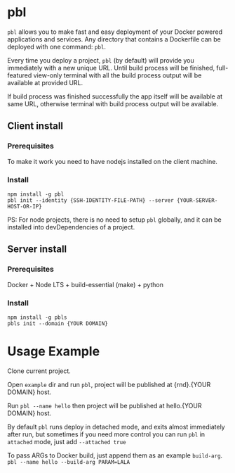 # pbl

`pbl` allows you to make fast and easy deployment of your Docker powered applications and services. Any directory that contains a Dockerfile can be deployed with one command: `pbl`.

Every time you deploy a project, `pbl` (by default) will provide you immediately with a new unique URL. Until build process will be finished,
full-featured view-only terminal with all the build process output will be available at provided URL.

If build process was finished successfully the app itself will be available at same URL, otherwise terminal with build process output will be available.

## Client install

### Prerequisites

To make it work you need to have nodejs installed on the client machine.

### Install

```
npm install -g pbl
pbl init --identity {SSH-IDENTITY-FILE-PATH} --server {YOUR-SERVER-HOST-OR-IP}
```

PS: For node projects, there is no need to setup `pbl` globally,
and it can be installed into devDependencies of a project.

## Server install

### Prerequisites

Docker + Node LTS + build-essential (make) + python

### Install

```
npm install -g pbls
pbls init --domain {YOUR DOMAIN}
```

# Usage Example

Clone current project.

Open `example` dir and run `pbl`, project will be published at {rnd}.{YOUR DOMAIN} host.

Run `pbl --name hello` then project will be published at hello.{YOUR DOMAIN} host.

By default `pbl` runs deploy in detached mode, and exits almost immediately after run,
but sometimes if you need more control you can run `pbl` in `attached` mode,
just add `--attached true`

To pass ARGs to Docker build, just append them as an example `build-arg`.
`pbl --name hello --build-arg PARAM=LALA`
